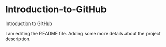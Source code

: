 # Introduction-to-GitHub
Introduction to GitHub

I am editing the README file. Adding some more details about the project description.
